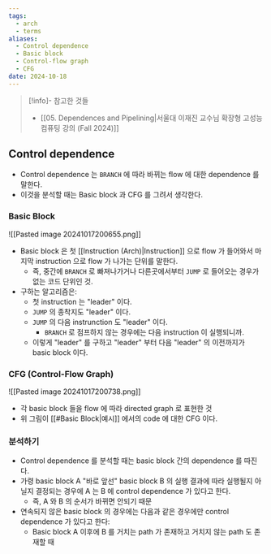 ```yaml
---
tags:
  - arch
  - terms
aliases:
  - Control dependence
  - Basic block
  - Control-flow graph
  - CFG
date: 2024-10-18
---
```

> [!info]- 참고한 것들
> - [[05. Dependences and Pipelining|서울대 이재진 교수님 확장형 고성능 컴퓨팅 강의 (Fall 2024)]]

## Control dependence

- Control dependence 는 `BRANCH` 에 따라 바뀌는 flow 에 대한 dependence 를 말한다.
- 이것을 분석할 때는 Basic block 과 CFG 를 그려서 생각한다.

### Basic Block

![[Pasted image 20241017200655.png]]

- Basic block 은 첫 [[Instruction (Arch)|Instruction]] 으로 flow 가 들어와서 마지막 instruction 으로 flow 가 나가는 단위를 말한다.
	- 즉, 중간에 `BRANCH` 로 빠져나가거나 다른곳에서부터 `JUMP` 로 들어오는 경우가 없는 코드 단위인 것.
- 구하는 알고리즘은:
	- 첫 instruction 는 "leader" 이다.
	- `JUMP` 의 종착지도 "leader" 이다.
	- `JUMP` 의 다음 instrunction 도 "leader" 이다.
		- `BRANCH` 로 점프하지 않는 경우에는 다음 instruction 이 실행되니까.
	- 이렇게 "leader" 를 구하고 "leader" 부터 다음 "leader" 의 이전까지가 basic block 이다.

### CFG (Control-Flow Graph)

![[Pasted image 20241017200738.png]]

- 각 basic block 들을 flow 에 따라 directed graph 로 표현한 것
- 위 그림이 [[#Basic Block|예시]] 에서의 code 에 대한 CFG 이다.

### 분석하기

- Control dependence 를 분석할 때는 basic block 간의 dependence 를 따진다.
- 가령 basic block A "바로 앞선" basic block B 의 실행 결과에 따라 실행될지 아닐지 결정되는 경우에 A 는 B 에 control dependence 가 있다고 한다.
	- 즉, A 와 B 의 순서가 바뀌면 안되기 때문
- 연속되지 않은 basic block 의 경우에는 다음과 같은 경우에만 control dependence 가 있다고 한다:
	- Basic block A 이후에 B 를 거치는 path 가 존재하고 거치지 않는 path 도 존재할 때